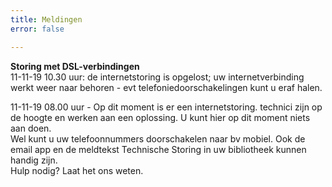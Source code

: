 ```yaml
---
title: Meldingen
error: false

---
```

**Storing met DSL-verbindingen**  
11-11-19 10.30 uur: de internetstoring is opgelost; uw internetverbinding werkt weer naar behoren - evt telefoniedoorschakelingen kunt u eraf halen. 

11-11-19 08.00 uur - Op dit moment is er een internetstoring. technici zijn op de hoogte en werken aan een oplossing. U kunt hier op dit moment niets aan doen.  
Wel kunt u uw telefoonnummers doorschakelen naar bv mobiel. Ook de email app en de meldtekst Technische Storing in uw bibliotheek kunnen handig zijn.  
Hulp nodig? Laat het ons weten.